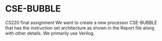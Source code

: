 # CSE-BUBBLE
CS220  final assignment 
We want to create a new processor CSE-BUBBLE that has the instruction set architecture as
shown in the Report file along with other details.
We primarily use Verilog.
